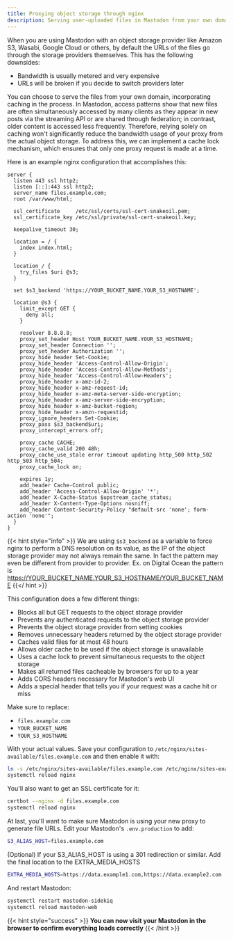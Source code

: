 ```yaml
---
title: Proxying object storage through nginx
description: Serving user-uploaded files in Mastodon from your own domain
---
```


When you are using Mastodon with an object storage provider like Amazon S3, Wasabi, Google Cloud or others, by default the URLs of the files go through the storage providers themselves. This has the following downsides:

- Bandwidth is usually metered and very expensive
- URLs will be broken if you decide to switch providers later

You can choose to serve the files from your own domain, incorporating caching in the process. In Mastodon, access patterns show that new files are often simultaneously accessed by many clients as they appear in new posts via the streaming API or are shared through federation; in contrast, older content is accessed less frequently. Therefore, relying solely on caching won't significantly reduce the bandwidth usage of your proxy from the actual object storage. To address this, we can implement a cache lock mechanism, which ensures that only one proxy request is made at a time.

Here is an example nginx configuration that accomplishes this:

```nginx
server {
  listen 443 ssl http2;
  listen [::]:443 ssl http2;
  server_name files.example.com;
  root /var/www/html;

  ssl_certificate     /etc/ssl/certs/ssl-cert-snakeoil.pem;
  ssl_certificate_key /etc/ssl/private/ssl-cert-snakeoil.key;

  keepalive_timeout 30;

  location = / {
    index index.html;
  }

  location / {
    try_files $uri @s3;
  }

  set $s3_backend 'https://YOUR_BUCKET_NAME.YOUR_S3_HOSTNAME';

  location @s3 {
    limit_except GET {
      deny all;
    }

    resolver 8.8.8.8;
    proxy_set_header Host YOUR_BUCKET_NAME.YOUR_S3_HOSTNAME;
    proxy_set_header Connection '';
    proxy_set_header Authorization '';
    proxy_hide_header Set-Cookie;
    proxy_hide_header 'Access-Control-Allow-Origin';
    proxy_hide_header 'Access-Control-Allow-Methods';
    proxy_hide_header 'Access-Control-Allow-Headers';
    proxy_hide_header x-amz-id-2;
    proxy_hide_header x-amz-request-id;
    proxy_hide_header x-amz-meta-server-side-encryption;
    proxy_hide_header x-amz-server-side-encryption;
    proxy_hide_header x-amz-bucket-region;
    proxy_hide_header x-amzn-requestid;
    proxy_ignore_headers Set-Cookie;
    proxy_pass $s3_backend$uri;
    proxy_intercept_errors off;

    proxy_cache CACHE;
    proxy_cache_valid 200 48h;
    proxy_cache_use_stale error timeout updating http_500 http_502 http_503 http_504;
    proxy_cache_lock on;

    expires 1y;
    add_header Cache-Control public;
    add_header 'Access-Control-Allow-Origin' '*';
    add_header X-Cache-Status $upstream_cache_status;
    add_header X-Content-Type-Options nosniff;
    add_header Content-Security-Policy "default-src 'none'; form-action 'none'";
  }
}
```

{{< hint style="info" >}}
We are using `$s3_backend` as a variable to force nginx to perform a DNS resolution on its value, as the IP of the object storage provider may not always remain the same.
In fact the pattern may even be different from provider to provider.
Ex. on Digital Ocean the pattern is https://YOUR_BUCKET_NAME.YOUR_S3_HOSTNAME/YOUR_BUCKET_NAME
{{</ hint >}}

This configuration does a few different things:

- Blocks all but GET requests to the object storage provider
- Prevents any authenticated requests to the object storage provider
- Prevents the object storage provider from setting cookies
- Removes unnecessary headers returned by the object storage provider
- Caches valid files for at most 48 hours
- Allows older cache to be used if the object storage is unavailable
- Uses a cache lock to prevent simultaneous requests to the object storage
- Makes all returned files cacheable by browsers for up to a year
- Adds CORS headers necessary for Mastodon's web UI
- Adds a special header that tells you if your request was a cache hit or miss

Make sure to replace:

- `files.example.com`
- `YOUR_BUCKET_NAME`
- `YOUR_S3_HOSTNAME`

With your actual values. Save your configuration to `/etc/nginx/sites-available/files.example.com` and then enable it with:

```bash
ln -s /etc/nginx/sites-available/files.example.com /etc/nginx/sites-enabled/
systemctl reload nginx
```

You'll also want to get an SSL certificate for it:

```bash
certbot --nginx -d files.example.com
systemctl reload nginx
```

At last, you'll want to make sure Mastodon is using your new proxy to generate file URLs. Edit your Mastodon's `.env.production` to add:

```bash
S3_ALIAS_HOST=files.example.com
```

(Optional) If your S3_ALIAS_HOST is using a 301 redirection or similar. Add the final location to the EXTRA_MEDIA_HOSTS

```bash
EXTRA_MEDIA_HOSTS=https://data.example1.com,https://data.example2.com
```

And restart Mastodon:

```bash
systemctl restart mastodon-sidekiq
systemctl reload mastodon-web
```

{{< hint style="success" >}}
**You can now visit your Mastodon in the browser to confirm everything loads correctly**
{{< /hint >}}

